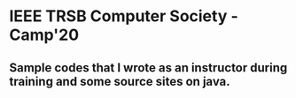 # IEEE TRSB Computer Society - Camp'20
## Sample codes that I wrote as an instructor during training and some source sites on java.
